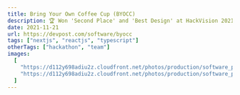 ```yaml
---
title: Bring Your Own Coffee Cup (BYOCC)
description: 🏆 Won 'Second Place' and 'Best Design' at HackVision 2021, organised by GSOC RMIT.
date: 2021-11-21
url: https://devpost.com/software/byocc
tags: ["nextjs", "reactjs", "typescript"]
otherTags: ["hackathon", "team"]
images:
  [
    "https://d112y698adiu2z.cloudfront.net/photos/production/software_photos/001/744/777/datas/gallery.jpg",
    "https://d112y698adiu2z.cloudfront.net/photos/production/software_photos/001/744/778/datas/gallery.jpg",
  ]
---
```

